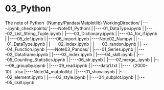 # 03_Python
The note of Python（Numpy/Pandas/Matplotlib)
WorkingDirection/
|----.ipynb_checkpoints/
|----Note01_Python/
|    |----01_DataType.ipynb
|    |----02_List_String_Tuple.ipynb
|    |----03_Dictionary.ipynb
|    |----04_for_if.ipynb
|    |----05_def.ipynb
|    |----06_import.ipynb
|----Note02_Numpy/
|    |----01_DataType.ipynb
|    |----02_index.ipynb
|    |----03_randon.ipynb
|    |----04_Function.ipynb
|----Note03_Pandas/
|    |----01_Series.ipynb
|    |----02_Dataframe.ipynb
|    |----03_index.ipynb
|    |----04_skill.ipynb
|    |----05_Counting_Statistics.ipynb
|    |----06_str.ipynb
|    |----07_merge_.ipynb
|    |----08_groupby.ipynb
|    |----09_read.ipynb
|    |----data1.txt
|    |----（2000-10）.xlsx
|----Note04_matplotlib/
|    |----01_show.ipynb
|    |----02_element.ipynb
|    |----03_style.ipynb
|    |----04_subplot.ipynb
|    |----05_skill.ipynb
